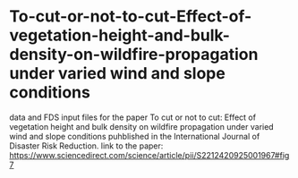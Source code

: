 # To-cut-or-not-to-cut-Effect-of-vegetation-height-and-bulk-density-on-wildfire-propagation under varied wind and slope conditions
data and FDS input files for the paper To cut or not to cut: Effect of vegetation height and bulk density on wildfire propagation under varied wind and slope conditions
puhblished in the International Journal of Disaster Risk Reduction. 
link to the paper:
https://www.sciencedirect.com/science/article/pii/S2212420925001967#fig7
